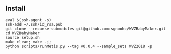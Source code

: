 
## Install

    eval $(ssh-agent -s)
    ssh-add ~/.ssh/id_rsa.pub
    git clone --recurse-submodules git@github.com:sgnoohc/WVZBabyMaker.git
    cd WVZBabyMaker
    source setup.sh
    make clean; make -j;
    python scripts/runMetis.py --tag v0.0.4 --sample_sets WVZ2018 -p
